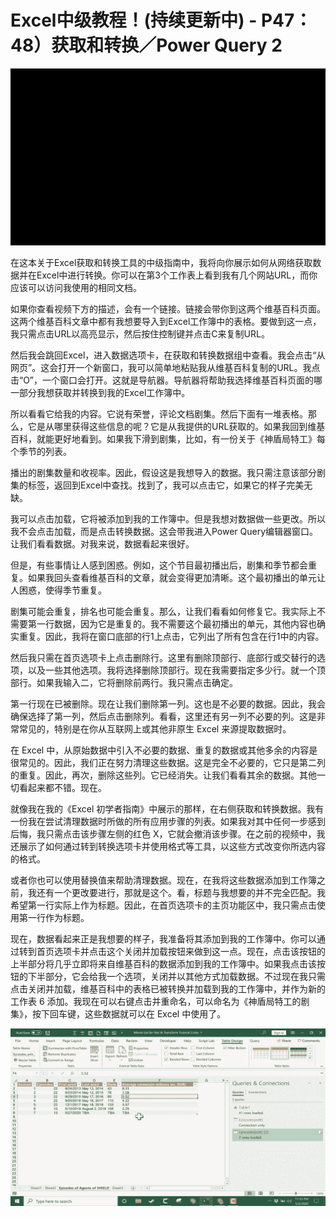 # Excel中级教程！(持续更新中) - P47：48）获取和转换／Power Query 2 

![](img/c2aeb140e9824836fd55cd14e85f46f5_0.png)

在这本关于Excel获取和转换工具的中级指南中，我将向你展示如何从网络获取数据并在Excel中进行转换。你可以在第3个工作表上看到我有几个网站URL，而你应该可以访问我使用的相同文档。

如果你查看视频下方的描述，会有一个链接。链接会带你到这两个维基百科页面。这两个维基百科文章中都有我想要导入到Excel工作簿中的表格。要做到这一点，我只需点击URL以高亮显示，然后按住控制键并点击C来复制URL。

然后我会跳回Excel，进入数据选项卡，在获取和转换数据组中查看。我会点击“从网页”。这会打开一个新窗口，我可以简单地粘贴我从维基百科复制的URL。我点击“O”，一个窗口会打开。这就是导航器。导航器将帮助我选择维基百科页面的哪一部分我想获取并转换到我的Excel工作簿中。

所以看看它给我的内容。它说有荣誉，评论文档剧集。然后下面有一堆表格。那么，它是从哪里获得这些信息的呢？它是从我提供的URL获取的。如果我回到维基百科，就能更好地看到。如果我下滑到剧集，比如，有一份关于《神盾局特工》每个季节的列表。

播出的剧集数量和收视率。因此，假设这是我想导入的数据。我只需注意该部分剧集的标签，返回到Excel中查找。找到了，我可以点击它，如果它的样子完美无缺。

我可以点击加载，它将被添加到我的工作簿中。但是我想对数据做一些更改。所以我不会点击加载，而是点击转换数据。这会带我进入Power Query编辑器窗口。让我们看看数据。对我来说，数据看起来很好。

但是，有些事情让人感到困惑。例如，这个节目最初播出后，剧集和季节都会重复。如果我回头查看维基百科的文章，就会变得更加清晰。这个最初播出的单元让人困惑，使得季节重复。

剧集可能会重复，排名也可能会重复。那么，让我们看看如何修复它。我实际上不需要第一行数据，因为它是重复的。我不需要这个最初播出的单元，其他内容也确实重复。因此，我将在窗口底部的行1上点击，它列出了所有包含在行1中的内容。

然后我只需在首页选项卡上点击删除行。这里有删除顶部行、底部行或交替行的选项，以及一些其他选项。我将选择删除顶部行。现在我需要指定多少行。就一个顶部行。如果我输入二，它将删除前两行。我只需点击确定。

第一行现在已被删除。现在让我们删除第一列。这也是不必要的数据。因此，我会确保选择了第一列，然后点击删除列。看看，这里还有另一列不必要的列。这是非常常见的，特别是在你从互联网上或其他非原生 Excel 来源提取数据时。

在 Excel 中，从原始数据中引入不必要的数据、重复的数据或其他多余的内容是很常见的。因此，我们正在努力清理这些数据。这是完全不必要的，它只是第二列的重复。因此，再次，删除这些列。它已经消失。让我们看看其余的数据。其他一切看起来都不错。现在。

就像我在我的《Excel 初学者指南》中展示的那样，在右侧获取和转换数据。我有一份我在尝试清理数据时所做的所有应用步骤的列表。如果我对其中任何一步感到后悔，我只需点击该步骤左侧的红色 X，它就会撤消该步骤。在之前的视频中，我还展示了如何通过转到转换选项卡并使用格式等工具，以这些方式改变你所选内容的格式。

或者你也可以使用替换值来帮助清理数据。现在，在我将这些数据添加到工作簿之前，我还有一个更改要进行，那就是这个。看，标题与我想要的并不完全匹配。我希望第一行实际上作为标题。因此，在首页选项卡的主页功能区中，我只需点击使用第一行作为标题。

现在，数据看起来正是我想要的样子，我准备将其添加到我的工作簿中。你可以通过转到首页选项卡并点击这个关闭并加载按钮来做到这一点。现在，点击该按钮的上半部分将几乎立即将来自维基百科的数据添加到我的工作簿中。如果我点击该按钮的下半部分，它会给我一个选项，关闭并以其他方式加载数据。不过现在我只需点击关闭并加载，维基百科中的表格已被转换并加载到我的工作簿中，并作为新的工作表 6 添加。我现在可以右键点击并重命名，可以命名为《神盾局特工的剧集》，按下回车键，这些数据就可以在 Excel 中使用了。

![](img/c2aeb140e9824836fd55cd14e85f46f5_2.png)
